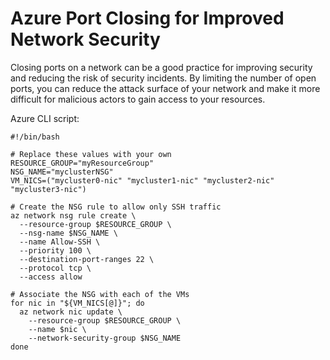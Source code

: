 # Azure Port Closing for Improved Network Security
Closing ports on a network can be a good practice for improving security and reducing the risk of security incidents. By limiting the number of open ports, you can reduce the attack surface of your network and make it more difficult for malicious actors to gain access to your resources.

Azure CLI script:
```
#!/bin/bash

# Replace these values with your own
RESOURCE_GROUP="myResourceGroup"
NSG_NAME="myclusterNSG"
VM_NICS=("mycluster0-nic" "mycluster1-nic" "mycluster2-nic" "mycluster3-nic")

# Create the NSG rule to allow only SSH traffic
az network nsg rule create \
  --resource-group $RESOURCE_GROUP \
  --nsg-name $NSG_NAME \
  --name Allow-SSH \
  --priority 100 \
  --destination-port-ranges 22 \
  --protocol tcp \
  --access allow

# Associate the NSG with each of the VMs
for nic in "${VM_NICS[@]}"; do
  az network nic update \
    --resource-group $RESOURCE_GROUP \
    --name $nic \
    --network-security-group $NSG_NAME
done
```
